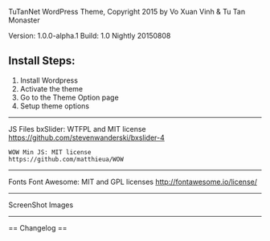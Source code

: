 TuTanNet WordPress Theme, Copyright 2015 by Vo Xuan Vinh & Tu Tan Monaster

Version: 1.0.0-alpha.1
Build: 1.0 Nightly 20150808 

Install Steps:
--------------

1. Install Wordpress
1. Activate the theme
2. Go to the Theme Option page
3. Setup theme options

------------------------------------------

JS Files 
    bxSlider: WTFPL and MIT license
    https://github.com/stevenwanderski/bxslider-4
    
    WOW Min JS: MIT license
    https://github.com/matthieua/WOW
  
-------------------------------------------
Fonts
    Font Awesome: MIT and GPL licenses
    http://fontawesome.io/license/    

----------------------------------------------------

ScreenShot Images
    


----------------------------------------------------
== Changelog ==
